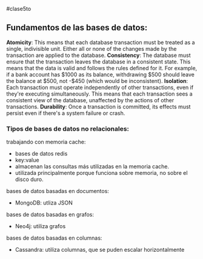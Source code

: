 #clase5to
## Fundamentos de las bases de datos:

**Atomicity**: This means that each database transaction must be treated as a single, indivisible unit. Either all or none of the changes made by the transaction are applied to the database.
**Consistency**: The database must ensure that the transaction leaves the database in a consistent state. This means that the data is valid and follows the rules defined for it.
For example, if a bank account has $1000 as its balance, withdrawing $500 should leave the balance at $500, not -\$450 (which would be
inconsistent).
**Isolation**: Each transaction must operate independently of other transactions, even if they're executing simultaneously. This means that each transaction sees a consistent view of the database, unaffected by the actions of other transactions.
**Durability**: Once a transaction is committed, its effects must persist even if there's a system failure or crash.

### Tipos de bases de datos no relacionales:

trabajando con memoria cache:
-  bases de datos redis
- key:value
- almacenan las consultas más utilizadas en la memoria cache.
- utilizada principalmente porque funciona sobre memoria, no sobre el disco duro.

bases de datos basadas en documentos:
- MongoDB: utliza JSON

bases de datos basadas en grafos:
- Neo4j: utiliza grafos

bases de datos basadas en columnas:
- Cassandra: utiliza columnas, que se puden escalar horizontalmente
